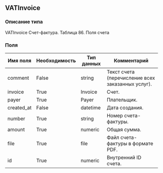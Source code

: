 
## VATInvoice

### Описание типа
VATInvoice
Счет-фактура.
Таблица 86. Поля счета


### Поля

| Имя поля | Необходимость | Тип данных | Комментарий |
|---|---|---|---|
|comment|False|string|Текст счета (перечисление всех заказанных услуг).<br/>|
|invoice|True|Invoice|Счет. <br/>|
|payer|True|Payer|Плательщик.<br/>|
|created_at|False|datetime|Дата создания.<br/>|
|number|True|string|Номер счета-фактуры.<br/>|
|amount|True|numeric|Общая сумма.<br/>|
|file|True|file|Файл счета-фактуры в формате PDF.<br/>|
|id|True|numeric|Внутренний ID счета.<br/>|

